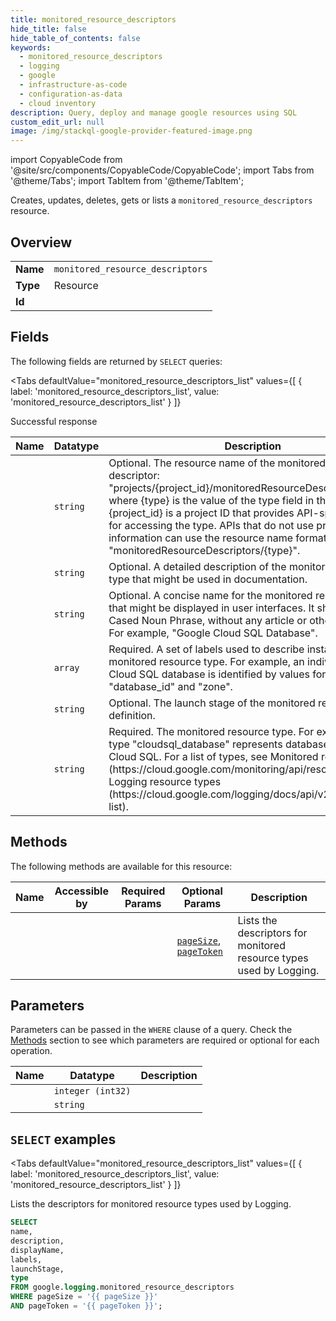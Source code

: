 ```yaml
--- 
title: monitored_resource_descriptors
hide_title: false
hide_table_of_contents: false
keywords:
  - monitored_resource_descriptors
  - logging
  - google
  - infrastructure-as-code
  - configuration-as-data
  - cloud inventory
description: Query, deploy and manage google resources using SQL
custom_edit_url: null
image: /img/stackql-google-provider-featured-image.png
---
```


import CopyableCode from '@site/src/components/CopyableCode/CopyableCode';
import Tabs from '@theme/Tabs';
import TabItem from '@theme/TabItem';

Creates, updates, deletes, gets or lists a <code>monitored_resource_descriptors</code> resource.

## Overview
<table><tbody>
<tr><td><b>Name</b></td><td><code>monitored_resource_descriptors</code></td></tr>
<tr><td><b>Type</b></td><td>Resource</td></tr>
<tr><td><b>Id</b></td><td><CopyableCode code="google.logging.monitored_resource_descriptors" /></td></tr>
</tbody></table>

## Fields

The following fields are returned by `SELECT` queries:

<Tabs
    defaultValue="monitored_resource_descriptors_list"
    values={[
        { label: 'monitored_resource_descriptors_list', value: 'monitored_resource_descriptors_list' }
    ]}
>
<TabItem value="monitored_resource_descriptors_list">

Successful response

<table>
<thead>
    <tr>
    <th>Name</th>
    <th>Datatype</th>
    <th>Description</th>
    </tr>
</thead>
<tbody>
<tr>
    <td><CopyableCode code="name" /></td>
    <td><code>string</code></td>
    <td>Optional. The resource name of the monitored resource descriptor: "projects/&#123;project_id&#125;/monitoredResourceDescriptors/&#123;type&#125;" where &#123;type&#125; is the value of the type field in this object and &#123;project_id&#125; is a project ID that provides API-specific context for accessing the type. APIs that do not use project information can use the resource name format "monitoredResourceDescriptors/&#123;type&#125;".</td>
</tr>
<tr>
    <td><CopyableCode code="description" /></td>
    <td><code>string</code></td>
    <td>Optional. A detailed description of the monitored resource type that might be used in documentation.</td>
</tr>
<tr>
    <td><CopyableCode code="displayName" /></td>
    <td><code>string</code></td>
    <td>Optional. A concise name for the monitored resource type that might be displayed in user interfaces. It should be a Title Cased Noun Phrase, without any article or other determiners. For example, "Google Cloud SQL Database".</td>
</tr>
<tr>
    <td><CopyableCode code="labels" /></td>
    <td><code>array</code></td>
    <td>Required. A set of labels used to describe instances of this monitored resource type. For example, an individual Google Cloud SQL database is identified by values for the labels "database_id" and "zone".</td>
</tr>
<tr>
    <td><CopyableCode code="launchStage" /></td>
    <td><code>string</code></td>
    <td>Optional. The launch stage of the monitored resource definition.</td>
</tr>
<tr>
    <td><CopyableCode code="type" /></td>
    <td><code>string</code></td>
    <td>Required. The monitored resource type. For example, the type "cloudsql_database" represents databases in Google Cloud SQL. For a list of types, see Monitored resource types (https://cloud.google.com/monitoring/api/resources) and Logging resource types (https://cloud.google.com/logging/docs/api/v2/resource-list).</td>
</tr>
</tbody>
</table>
</TabItem>
</Tabs>

## Methods

The following methods are available for this resource:

<table>
<thead>
    <tr>
    <th>Name</th>
    <th>Accessible by</th>
    <th>Required Params</th>
    <th>Optional Params</th>
    <th>Description</th>
    </tr>
</thead>
<tbody>
<tr>
    <td><a href="#monitored_resource_descriptors_list"><CopyableCode code="monitored_resource_descriptors_list" /></a></td>
    <td><CopyableCode code="select" /></td>
    <td></td>
    <td><a href="#parameter-pageSize"><code>pageSize</code></a>, <a href="#parameter-pageToken"><code>pageToken</code></a></td>
    <td>Lists the descriptors for monitored resource types used by Logging.</td>
</tr>
</tbody>
</table>

## Parameters

Parameters can be passed in the `WHERE` clause of a query. Check the [Methods](#methods) section to see which parameters are required or optional for each operation.

<table>
<thead>
    <tr>
    <th>Name</th>
    <th>Datatype</th>
    <th>Description</th>
    </tr>
</thead>
<tbody>
<tr id="parameter-pageSize">
    <td><CopyableCode code="pageSize" /></td>
    <td><code>integer (int32)</code></td>
    <td></td>
</tr>
<tr id="parameter-pageToken">
    <td><CopyableCode code="pageToken" /></td>
    <td><code>string</code></td>
    <td></td>
</tr>
</tbody>
</table>

## `SELECT` examples

<Tabs
    defaultValue="monitored_resource_descriptors_list"
    values={[
        { label: 'monitored_resource_descriptors_list', value: 'monitored_resource_descriptors_list' }
    ]}
>
<TabItem value="monitored_resource_descriptors_list">

Lists the descriptors for monitored resource types used by Logging.

```sql
SELECT
name,
description,
displayName,
labels,
launchStage,
type
FROM google.logging.monitored_resource_descriptors
WHERE pageSize = '{{ pageSize }}'
AND pageToken = '{{ pageToken }}';
```
</TabItem>
</Tabs>
